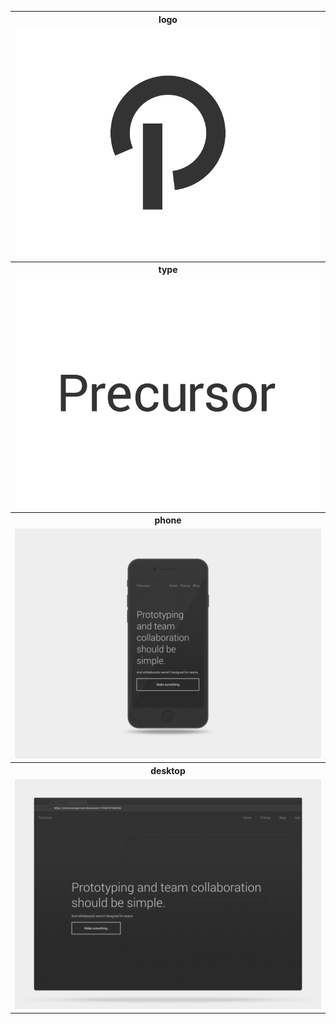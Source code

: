<table>
  <tr>
    <th>logo</th>
  </tr>
  <tr>
    <td>
      <a href="logo">
        <img src="logo/black.png"/>
      </a>
    </td>
  </tr>
  <tr>
    <th>type</th>
  </tr>
  <tr>
    <td>
      <a href="type">
        <img src="type/black.png"/>
      </a>
    </td>
  </tr>
  <tr>
    <th>phone</th>
  </tr>
  <tr>
    <td>
      <a href="phone">
        <img src="phone/home.png"/>
      </a>
    </td>
  </tr>
  <tr>
    <th>desktop</th>
  </tr>
  <tr>
    <td>
      <a href="desktop">
        <img src="desktop/home.png"/>
      </a>
    </td>
  </tr>
</table>
